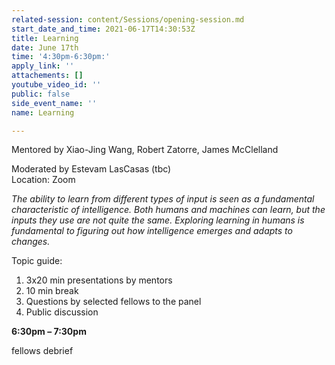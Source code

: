 ```yaml
---
related-session: content/Sessions/opening-session.md
start_date_and_time: 2021-06-17T14:30:53Z
title: Learning
date: June 17th
time: '4:30pm-6:30pm:'
apply_link: ''
attachements: []
youtube_video_id: ''
public: false
side_event_name: ''
name: Learning

---
```

Mentored by Xiao-Jing Wang, Robert Zatorre, James McClelland 

Moderated by Estevam LasCasas (tbc)  
Location: Zoom

_The ability to learn from different types of input is seen as a fundamental characteristic of intelligence. Both humans and machines can learn, but the inputs they use are not quite the same. Exploring learning in humans is fundamental to figuring out how intelligence emerges and adapts to changes._

Topic guide:

1. 3x20 min presentations by mentors
2. 10 min break
3. Questions by selected fellows to the panel                                    
4. Public discussion

**6:30pm – 7:30pm**

fellows debrief